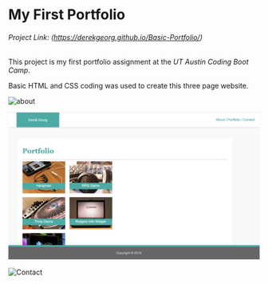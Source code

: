 # My First Portfolio

###### Project Link: (https://derekgeorg.github.io/Basic-Portfolio/)

This project is my first portfolio assignment at the *UT Austin Coding Boot Camp*. 

Basic HTML and CSS coding was used to create this three page website.

![about](images/about_me.png)

![Portfolio](portfolio.png)

![Contact](/images/contact.png)



